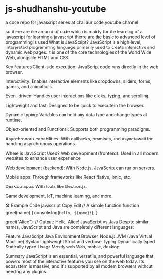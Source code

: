 # js-shudhanshu-youtube
a code repo for javascript series at chai aur code youtube channel


so there are the amount of code which is mainly for the learning of  a javascript
for learning a javascript therre are the basic to advanced level of programming is used
 What is JavaScript?
JavaScript is a high-level, interpreted programming language primarily used to create interactive and dynamic web pages. It is one of the core technologies of the World Wide Web, alongside HTML and CSS.

Key Features
Client-side execution: JavaScript code runs directly in the web browser.

Interactivity: Enables interactive elements like dropdowns, sliders, forms, games, and animations.

Event-driven: Handles user interactions like clicks, typing, and scrolling.

Lightweight and fast: Designed to be quick to execute in the browser.

Dynamic typing: Variables can hold any data type and change types at runtime.

Object-oriented and Functional: Supports both programming paradigms.

Asynchronous capabilities: With callbacks, promises, and async/await for handling asynchronous operations.

 Where is JavaScript Used?
Web development (frontend): Used in all modern websites to enhance user experience.

Web development (backend): With Node.js, JavaScript can run on servers.

Mobile apps: Through frameworks like React Native, Ionic, etc.

Desktop apps: With tools like Electron.js.

Game development, IoT, machine learning, and more.

🛠 Example Code
javascript
Copy
Edit
// A simple function
function greet(name) {
  console.log(`Hello, ${name}!`);
}

greet("Alice"); // Output: Hello, Alice!
 JavaScript vs Java
Despite similar names, JavaScript and Java are completely different languages:

Feature	JavaScript	Java
Environment	Browser, Node.js	JVM (Java Virtual Machine)
Syntax	Lightweight	Strict and verbose
Typing	Dynamically typed	Statically typed
Usage	Mostly web	Web, mobile, desktop

Summary
JavaScript is an essential, versatile, and powerful language that powers most of the interactive features you see on the web today. Its ecosystem is massive, and it's supported by all modern browsers without needing any plugins.


